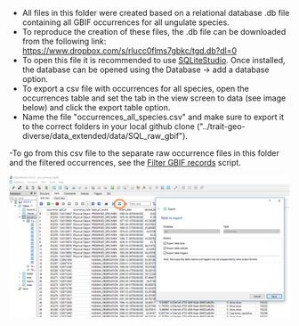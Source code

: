 - All files in this folder were created based on a relational database .db file containing all GBIF occurrences for all ungulate species.
- To reproduce the creation of these files, the .db file can be downloaded from the following link: https://www.dropbox.com/s/rlucc0flms7gbkc/tgd.db?dl=0
- To open this file it is recommended to use [SQLiteStudio](https://sqlitestudio.pl/index.rvt). Once installed, the database can be opened using the Database -> add a database option.
- To export a csv file with occurrences for all species, open the occurrences table and set the tab in the view screen to data (see image below) and click the export table option.
- Name the file "occurrences_all_species.csv" and make sure to export it to the correct folders in your local github clone ("../trait-geo-diverse/data_extended/data/SQL_raw_gbif").

-To go from this csv file to the separate raw occurrence files in this folder and the filtered occurrences, see the [Filter GBIF records](https://github.com/naturalis/trait-geo-diverse-dl/blob/master/data_extended/script/1.Filter_GBIF_records_from_SQL_database.ipynb) script.

![](images/export_database.PNG)

